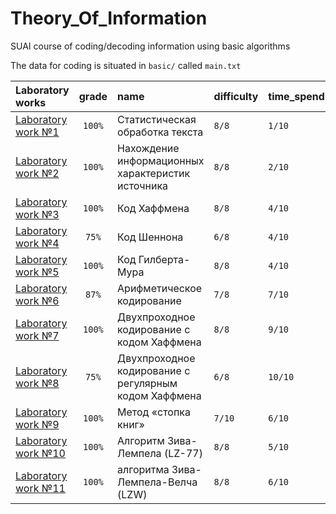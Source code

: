 # Theory_Of_Information
SUAI course of coding/decoding information using basic algorithms

The data for coding is situated in `basic/` called `main.txt`

| Laboratory works                                                                         | grade | name                  | difficulty  | time_spend  | 
|:-----------------------------------------------------------------------------------------|:-----:|:----------------------|:------------|:------------|
| [Laboratory work №1](https://github.com/gr1shan1a/Theory_Of_Information/tree/main/lab1) |  `100%`  | Статистическая обработка текста   | `8/8`      | `1/10`      |
| [Laboratory work №2](https://github.com/gr1shan1a/Theory_Of_Information/tree/main/lab2) |  `100%`  | Нахождение информационных характеристик источника | `8/8`      | `2/10`      |
| [Laboratory work №3](https://github.com/gr1shan1a/Theory_Of_Information/tree/main/lab3) |  `100%`  | Код Хаффмена  | `8/8`      | `4/10`      |
| [Laboratory work №4](https://github.com/gr1shan1a/Theory_Of_Information/tree/main/lab4) | `75%`  | Код Шеннона | `6/8`      | `4/10`      |
| [Laboratory work №5](https://github.com/gr1shan1a/Theory_Of_Information/tree/main/lab5) |   `100%`   | Код Гилберта-Мура | `8/8`       | `4/10`       |
| [Laboratory work №6](https://github.com/gr1shan1a/Theory_Of_Information/tree/main/lab6) |  `87%`  | Арифметическое кодирование | `7/8`      | `7/10`      |
| [Laboratory work №7](https://github.com/gr1shan1a/Theory_Of_Information/tree/main/lab7) |  `100%`  | Двухпроходное кодирование с кодом Хаффмена | `8/8`      | `9/10`      |
| [Laboratory work №8](https://github.com/gr1shan1a/Theory_Of_Information/tree/main/lab8) |  `75%`  | Двухпроходное кодирование с регулярным кодом Хаффмена   | `6/8`      | `10/10`      |
| [Laboratory work №9](https://github.com/gr1shan1a/Theory_Of_Information/tree/main/lab9) | `100%`  | Метод «стопка книг» | `7/10`      | `6/10`      |
| [Laboratory work №10](https://github.com/gr1shan1a/Theory_Of_Information/tree/main/lab10) |   `100%`   | Алгоритм Зива-Лемпела (LZ-77)  | `8/8`       | `5/10`       |
| [Laboratory work №11](https://github.com/gr1shan1a/Theory_Of_Information/tree/main/lab11) |   `100%`   | алгоритма Зива-Лемпела-Велча (LZW)  | `8/8`       | `6/10`       |

